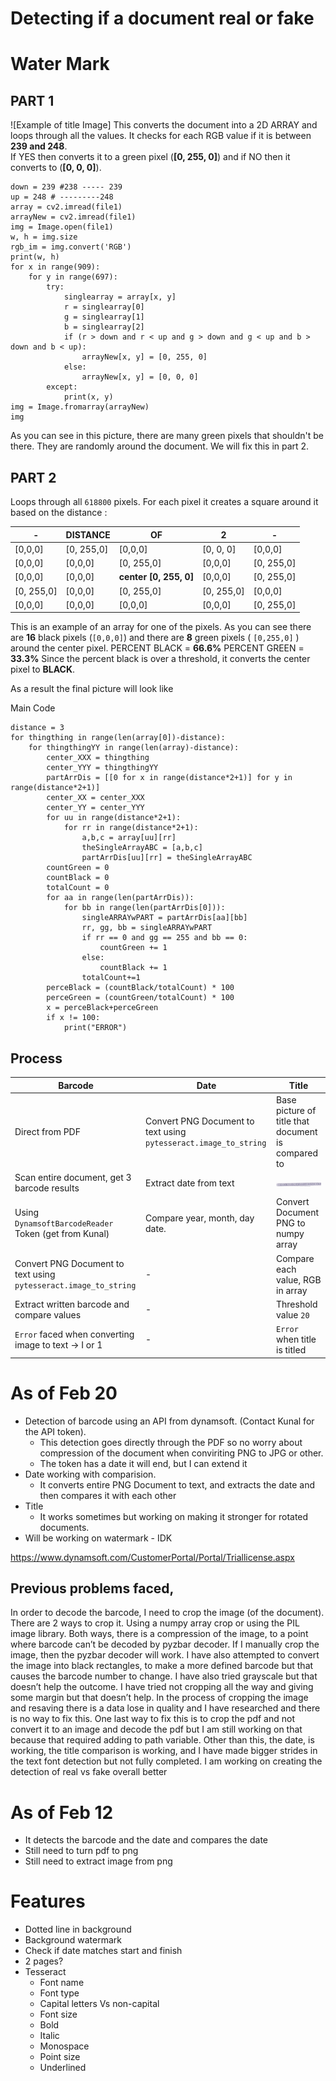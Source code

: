 # Detecting if a document real or fake
# Water Mark
## PART 1
![Example of title Image]
This converts the document into a 2D ARRAY and loops through all the values. It checks for each RGB value if it is between **239 and 248**. \
If YES then converts it to a green pixel (**[0, 255, 0]**) and if NO then it converts to (**[0, 0, 0]**). 

    down = 239 #238 ----- 239 
	up = 248 # ---------248
	array = cv2.imread(file1)
	arrayNew = cv2.imread(file1)
	img = Image.open(file1)
	w, h = img.size
	rgb_im = img.convert('RGB')
	print(w, h)
	for x in range(909):
	    for y in range(697):
	        try:
	            singlearray = array[x, y]
	            r = singlearray[0]
	            g = singlearray[1]
	            b = singlearray[2]
	            if (r > down and r < up and g > down and g < up and b > down and b < up):
	                arrayNew[x, y] = [0, 255, 0]
	            else:
	                arrayNew[x, y] = [0, 0, 0]
	        except:
	            print(x, y)
	img = Image.fromarray(arrayNew)
	img

As you can see in this picture, there are many green pixels that shouldn't be there. They are randomly around the document. We will fix this in part 2. 
## PART 2
Loops through all `618800` pixels.  For each pixel it creates a square around it based on the distance :

| -|  DISTANCE | OF| 2| -|
|--|--|--|-- |--|
| [0,0,0] | [0, 255,0] | [0,0,0]| [0, 0, 0] | [0,0,0] |
| [0,0,0] | [0,0,0]| [0, 255,0]| [0,0,0] | [0, 255,0]|
| [0,0,0] | [0,0,0]| **center [0, 255, 0]** | [0,0,0]| [0, 255,0]|
| [0, 255,0] | [0,0,0] | [0, 255,0]| [0, 255,0] | [0,0,0]|
| [0,0,0]| [0,0,0] | [0,0,0]| [0,0,0] | [0, 255,0] |

This is an example of an array for one of the pixels. As you can see there are **16** black pixels (`[0,0,0]`) and there are **8** green pixels ( `[0,255,0]` ) around the center pixel.
PERCENT BLACK = **66.6%**
PERCENT GREEN = **33.3%**
Since the percent black is over a threshold, it converts the center pixel to **BLACK**. 


As a result the final picture will look like 



Main Code

    distance = 3
	for thingthing in range(len(array[0])-distance):
	    for thingthingYY in range(len(array)-distance):
	        center_XXX = thingthing
	        center_YYY = thingthingYY
	        partArrDis = [[0 for x in range(distance*2+1)] for y in range(distance*2+1)]
	        center_XX = center_XXX
	        center_YY = center_YYY
	        for uu in range(distance*2+1):
	            for rr in range(distance*2+1):
	                a,b,c = array[uu][rr]
	                theSingleArrayABC = [a,b,c]
	                partArrDis[uu][rr] = theSingleArrayABC
	        countGreen = 0
	        countBlack = 0
	        totalCount = 0
	        for aa in range(len(partArrDis)):
	            for bb in range(len(partArrDis[0])):
	                singleARRAYwPART = partArrDis[aa][bb]
	                rr, gg, bb = singleARRAYwPART
	                if rr == 0 and gg == 255 and bb == 0:
	                    countGreen += 1
	                else:
	                    countBlack += 1
	                totalCount+=1
	        perceBlack = (countBlack/totalCount) * 100
	        perceGreen = (countGreen/totalCount) * 100
	        x = perceBlack+perceGreen
	        if x != 100:
	            print("ERROR")
	        

## Process
|Barcode|Date|Title|
|--|--|--|
|Direct from PDF | Convert PNG Document to text using  `pytesseract.image_to_string`| Base picture of title that document is compared to
|Scan entire document, get 3 barcode results | Extract date from text |![Example of title Image](https://github.com/Kunal2341/fakerealdocument/blob/master/COMPARINGIMAGE.png)
|Using `DynamsoftBarcodeReader` Token (get from Kunal)| Compare year, month, day date. | Convert Document PNG to numpy array
|Convert PNG Document to text using `pytesseract.image_to_string`|-|Compare each value, RGB in array
|Extract written barcode and compare values|-| Threshold value `20`
|`Error` faced when converting image to text -> I or 1|-| `Error` when title is titled


# As of Feb 20
- Detection of barcode using an API from dynamsoft. (Contact Kunal for the API token). 
	- This detection goes directly through the PDF so no worry about compression of the document when conviriting PNG to JPG or other.
	- The token has a date it will end, but I can extend it
- Date working with comparision. 
	- It converts entire PNG Document to text, and extracts the date and then compares it with each other
- Title 
	- It works sometimes but working on making it stronger for rotated documents.
- Will be working on watermark - IDK

https://www.dynamsoft.com/CustomerPortal/Portal/Triallicense.aspx

## Previous problems faced, 
In order to decode the barcode, I need to crop the image (of the document). There are 2 ways to crop it. Using a numpy array crop or using the PIL image library. Both ways, there is a compression of the image, to a point where barcode can’t be decoded by pyzbar decoder. If I manually crop the image, then the pyzbar decoder will work. I have also attempted to convert the image into black rectangles, to make a more defined barcode but that causes the barcode number to change. I have also tried grayscale but that doesn’t help the outcome. I have tried not cropping all the way and giving some margin but that doesn’t help. In the process of cropping the image and resaving there is a data lose in quality and I have researched and there is no way to fix this. One last way to fix this is to crop the pdf and not convert it to an image and decode the pdf but I am still working on that because that required adding to path variable. Other than this, the date, is working, the title comparison is working, and I have made bigger strides in the text font detection but not fully completed. I am working on creating the detection of real vs fake overall better

# As of Feb 12

- It detects the barcode and the date and compares the date
- Still need to turn pdf to png
- Still need to extract image from png

# Features
 - Dotted line in background
 - Background watermark
 - Check if date matches start and finish
 - 2 pages?
 - Tesseract
	 - 	Font name
	 - Font type
	 - Capital letters Vs non-capital
	 - Font size
	 - Bold
	 - Italic 
	 - Monospace
	 - Point size
	 - Underlined

